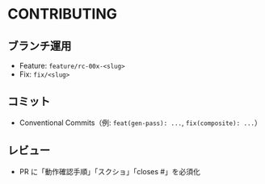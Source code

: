 # CONTRIBUTING

## ブランチ運用
- Feature: `feature/rc-00x-<slug>`
- Fix:     `fix/<slug>`

## コミット
- Conventional Commits（例: `feat(gen-pass): ...`, `fix(composite): ...`）

## レビュー
- PR に「動作確認手順」「スクショ」「closes #」を必須化
